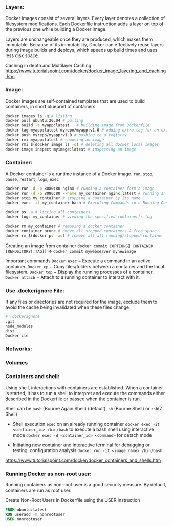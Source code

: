 ### Layers:
Docker images consist of several layers. Every layer denotes a collection of filesystem modifications. Each Dockerfile instruction adds a layer on top of the previous one while building a Docker image.

Layers are unchangeable once they are produced, which makes them immutable. Because of its immutability, Docker can effectively reuse layers during image builds and deploys, which speeds up build times and uses less disk space.

Caching in depth and Multilayer Caching https://www.tutorialspoint.com/docker/docker_image_layering_and_caching.htm

### Image:
Docker images are self-contained templates that are used to build containers, in short blueprint of containers. 

```sh
docker images ls -q # listing
docker pull ubuntu:20.04 # pulling
docker build -t myapp:latest . # building image from Dockerfile
docker tag myapp:latest myrepo/myapp:v1.0 # adding extra tag for an existing image
docker push myrepo/myapp:v1.0 # pushing to a registry
docker rmi myapp:latest # removing an image
docker rmi $(docker image ls -q) # deleting all docker local images
docker image inspect myimage:latest # inspecting an image

```


### Container:
A Docker container is a runtime instance of a Docker image. `run`, `stop`, `pause`, `restart`, `logs`, `exec`

```sh
docker run -d -p 8080:80 nginx # running a container form a image
docker run -d -p 8080:80 --name my_container nginx:latest # running an image while assigning a name
docker stop my_container # stopping a container by its name
docker exec -it my_container bash # Executing Commands in a Running Container

docker ps -a # listing all containers
docker logs my_container # viewing the specified container's log

docker rm my_container # removing a docker container
docker container prune # emove all stopped containers & free space
docker rm $(docker ps -aq) # remove all all running/stopped container
```

Creating an image from container `docker commit [OPTIONS] CONTAINER [REPOSITORY[:TAG]]` => `docker commit mywebserver mynewimage`

Important commands
`Docker exec` − Execute a command in an active container.
`Docker cp` − Copy files/folders between a container and the local filesystem.
`Docker top` − Display the running processes of a container.
`Docker attach` − Attach to a running container to interact with it.

### Use .dockerignore File:
If any files or directories are not required for the image, exclude them to avoid the cache being invalidated when these files change.
```sh
# .dockerignore
.git
node_modules
dist
Dockerfile
```



### Networks:

### Volumes

### Containers and shell:
Using shell, interactions with containers are established. When a container is started, it has to run a shell to interpret and execute the commands either described in the Dockerfile or passed when the container is run.

Shell can be 
`bash` (Bourne Again Shell) (default), 
`sh` (Bourne Shell) or 
`zsh`(Z Shell)

* Shell execution `exec` on an already running container
`docker exec -it <container_id> /bin/bash` to execute a bash shell using interactive mode
`docker exec -d <container_id> <command>` for detach mode

* Initiating new container and interactive terminal for debugging or testing, configuration analysis
`docker run -it <image_name> /bin/bash`

https://www.tutorialspoint.com/docker/docker_containers_and_shells.htm

### Running Docker as non-root user:
Running containers as non-root user is a good security measure. By default, containers are run as root user. 

Create Non-Root Users in Dockerfile using the USER instruction

```Dockerfile
FROM ubuntu:latest
RUN useradd -m nonrootuser
USER nonrootuser
```